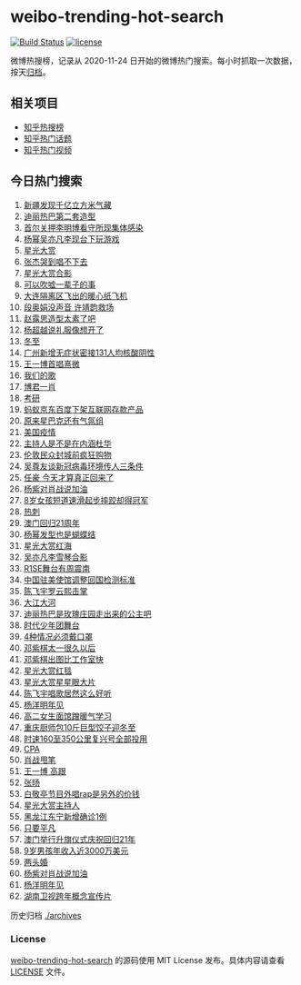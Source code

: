 # weibo-trending-hot-search

[![Build Status](https://github.com/justjavac/weibo-trending-hot-search/workflows/ci/badge.svg?branch=master)](https://github.com/justjavac/weibo-trending-hot-search/actions)
[![license](https://img.shields.io/github/license/justjavac/weibo-trending-hot-search)](https://github.com/justjavac/weibo-trending-hot-search/blob/master/LICENSE)

微博热搜榜，记录从 2020-11-24 日开始的微博热门搜索。每小时抓取一次数据，按天[归档](./archives)。

## 相关项目

- [知乎热搜榜](https://github.com/justjavac/zhihu-trending-top-search)
- [知乎热门话题](https://github.com/justjavac/zhihu-trending-hot-questions)
- [知乎热门视频](https://github.com/justjavac/zhihu-trending-hot-video)

## 今日热门搜索

<!-- BEGIN -->
<!-- 最后更新时间 Mon Dec 21 2020 03:15:52 GMT+0800 (CST) -->
1. [新疆发现千亿立方米气藏](https://s.weibo.com//weibo?q=%23%E6%96%B0%E7%96%86%E5%8F%91%E7%8E%B0%E5%8D%83%E4%BA%BF%E7%AB%8B%E6%96%B9%E7%B1%B3%E6%B0%94%E8%97%8F%23&Refer=new_time)
1. [迪丽热巴第二套造型](https://s.weibo.com//weibo?q=%23%E8%BF%AA%E4%B8%BD%E7%83%AD%E5%B7%B4%E7%AC%AC%E4%BA%8C%E5%A5%97%E9%80%A0%E5%9E%8B%23&Refer=top)
1. [首尔关押李明博看守所现集体感染](https://s.weibo.com//weibo?q=%23%E9%A6%96%E5%B0%94%E5%85%B3%E6%8A%BC%E6%9D%8E%E6%98%8E%E5%8D%9A%E7%9C%8B%E5%AE%88%E6%89%80%E7%8E%B0%E9%9B%86%E4%BD%93%E6%84%9F%E6%9F%93%23&Refer=top)
1. [杨幂吴亦凡李现台下玩游戏](https://s.weibo.com//weibo?q=%23%E6%9D%A8%E5%B9%82%E5%90%B4%E4%BA%A6%E5%87%A1%E6%9D%8E%E7%8E%B0%E5%8F%B0%E4%B8%8B%E7%8E%A9%E6%B8%B8%E6%88%8F%23&Refer=top)
1. [星光大赏](https://s.weibo.com//weibo?q=%E6%98%9F%E5%85%89%E5%A4%A7%E8%B5%8F&Refer=top)
1. [张杰哭到唱不下去](https://s.weibo.com//weibo?q=%23%E5%BC%A0%E6%9D%B0%E5%93%AD%E5%88%B0%E5%94%B1%E4%B8%8D%E4%B8%8B%E5%8E%BB%23&Refer=top)
1. [星光大赏合影](https://s.weibo.com//weibo?q=%23%E6%98%9F%E5%85%89%E5%A4%A7%E8%B5%8F%E5%90%88%E5%BD%B1%23&Refer=top)
1. [可以吹嘘一辈子的事](https://s.weibo.com//weibo?q=%23%E5%8F%AF%E4%BB%A5%E5%90%B9%E5%98%98%E4%B8%80%E8%BE%88%E5%AD%90%E7%9A%84%E4%BA%8B%23&Refer=top)
1. [大连隔离区飞出的暖心纸飞机](https://s.weibo.com//weibo?q=%23%E5%A4%A7%E8%BF%9E%E9%9A%94%E7%A6%BB%E5%8C%BA%E9%A3%9E%E5%87%BA%E7%9A%84%E6%9A%96%E5%BF%83%E7%BA%B8%E9%A3%9E%E6%9C%BA%23&Refer=top)
1. [段奥娟没声音 许靖韵救场](https://s.weibo.com//weibo?q=%E6%AE%B5%E5%A5%A5%E5%A8%9F%E6%B2%A1%E5%A3%B0%E9%9F%B3%20%E8%AE%B8%E9%9D%96%E9%9F%B5%E6%95%91%E5%9C%BA&Refer=top)
1. [赵露思造型太素了吧](https://s.weibo.com//weibo?q=%23%E8%B5%B5%E9%9C%B2%E6%80%9D%E9%80%A0%E5%9E%8B%E5%A4%AA%E7%B4%A0%E4%BA%86%E5%90%A7%23&Refer=top)
1. [杨超越说礼服像想开了](https://s.weibo.com//weibo?q=%23%E6%9D%A8%E8%B6%85%E8%B6%8A%E8%AF%B4%E7%A4%BC%E6%9C%8D%E5%83%8F%E6%83%B3%E5%BC%80%E4%BA%86%23&Refer=top)
1. [冬至](https://s.weibo.com//weibo?q=%E5%86%AC%E8%87%B3&Refer=top)
1. [广州新增无症状密接131人均核酸阴性](https://s.weibo.com//weibo?q=%23%E5%B9%BF%E5%B7%9E%E6%96%B0%E5%A2%9E%E6%97%A0%E7%97%87%E7%8A%B6%E5%AF%86%E6%8E%A5131%E4%BA%BA%E5%9D%87%E6%A0%B8%E9%85%B8%E9%98%B4%E6%80%A7%23&Refer=top)
1. [王一博首唱熹微](https://s.weibo.com//weibo?q=%23%E7%8E%8B%E4%B8%80%E5%8D%9A%E9%A6%96%E5%94%B1%E7%86%B9%E5%BE%AE%23&Refer=top)
1. [我们的歌](https://s.weibo.com//weibo?q=%E6%88%91%E4%BB%AC%E7%9A%84%E6%AD%8C&Refer=top)
1. [博君一肖](https://s.weibo.com//weibo?q=%E5%8D%9A%E5%90%9B%E4%B8%80%E8%82%96&Refer=top)
1. [考研](https://s.weibo.com//weibo?q=%E8%80%83%E7%A0%94&Refer=top)
1. [蚂蚁京东百度下架互联网存款产品](https://s.weibo.com//weibo?q=%23%E8%9A%82%E8%9A%81%E4%BA%AC%E4%B8%9C%E7%99%BE%E5%BA%A6%E4%B8%8B%E6%9E%B6%E4%BA%92%E8%81%94%E7%BD%91%E5%AD%98%E6%AC%BE%E4%BA%A7%E5%93%81%23&Refer=top)
1. [原来星巴克还有气氛组](https://s.weibo.com//weibo?q=%23%E5%8E%9F%E6%9D%A5%E6%98%9F%E5%B7%B4%E5%85%8B%E8%BF%98%E6%9C%89%E6%B0%94%E6%B0%9B%E7%BB%84%23&Refer=top)
1. [美国疫情](https://s.weibo.com//weibo?q=%E7%BE%8E%E5%9B%BD%E7%96%AB%E6%83%85&Refer=top)
1. [主持人是不是在内涵杜华](https://s.weibo.com//weibo?q=%23%E4%B8%BB%E6%8C%81%E4%BA%BA%E6%98%AF%E4%B8%8D%E6%98%AF%E5%9C%A8%E5%86%85%E6%B6%B5%E6%9D%9C%E5%8D%8E%23&Refer=top)
1. [伦敦民众封城前疯狂购物](https://s.weibo.com//weibo?q=%E4%BC%A6%E6%95%A6%E6%B0%91%E4%BC%97%E5%B0%81%E5%9F%8E%E5%89%8D%E7%96%AF%E7%8B%82%E8%B4%AD%E7%89%A9&Refer=top)
1. [吴尊友谈新冠病毒环境传人三条件](https://s.weibo.com//weibo?q=%23%E5%90%B4%E5%B0%8A%E5%8F%8B%E8%B0%88%E6%96%B0%E5%86%A0%E7%97%85%E6%AF%92%E7%8E%AF%E5%A2%83%E4%BC%A0%E4%BA%BA%E4%B8%89%E6%9D%A1%E4%BB%B6%23&Refer=top)
1. [任豪 今天才算真正回来了](https://s.weibo.com//weibo?q=%E4%BB%BB%E8%B1%AA%20%E4%BB%8A%E5%A4%A9%E6%89%8D%E7%AE%97%E7%9C%9F%E6%AD%A3%E5%9B%9E%E6%9D%A5%E4%BA%86&Refer=top)
1. [杨紫对肖战说加油](https://s.weibo.com//weibo?q=%23%E6%9D%A8%E7%B4%AB%E5%AF%B9%E8%82%96%E6%88%98%E8%AF%B4%E5%8A%A0%E6%B2%B9%23&Refer=top)
1. [8岁女孩短道速滑起步摔跤却得冠军](https://s.weibo.com//weibo?q=%238%E5%B2%81%E5%A5%B3%E5%AD%A9%E7%9F%AD%E9%81%93%E9%80%9F%E6%BB%91%E8%B5%B7%E6%AD%A5%E6%91%94%E8%B7%A4%E5%8D%B4%E5%BE%97%E5%86%A0%E5%86%9B%23&Refer=top)
1. [热刺](https://s.weibo.com//weibo?q=%E7%83%AD%E5%88%BA&Refer=top)
1. [澳门回归21周年](https://s.weibo.com//weibo?q=%23%E6%BE%B3%E9%97%A8%E5%9B%9E%E5%BD%9221%E5%91%A8%E5%B9%B4%23&Refer=top)
1. [杨幂发型也是蝴蝶结](https://s.weibo.com//weibo?q=%23%E6%9D%A8%E5%B9%82%E5%8F%91%E5%9E%8B%E4%B9%9F%E6%98%AF%E8%9D%B4%E8%9D%B6%E7%BB%93%23&Refer=top)
1. [星光大赏红海](https://s.weibo.com//weibo?q=%23%E6%98%9F%E5%85%89%E5%A4%A7%E8%B5%8F%E7%BA%A2%E6%B5%B7%23&Refer=top)
1. [吴亦凡李雪琴合影](https://s.weibo.com//weibo?q=%23%E5%90%B4%E4%BA%A6%E5%87%A1%E6%9D%8E%E9%9B%AA%E7%90%B4%E5%90%88%E5%BD%B1%23&Refer=top)
1. [R1SE舞台有周震南](https://s.weibo.com//weibo?q=%23R1SE%E8%88%9E%E5%8F%B0%E6%9C%89%E5%91%A8%E9%9C%87%E5%8D%97%23&Refer=top)
1. [中国驻美使馆调整回国检测标准](https://s.weibo.com//weibo?q=%23%E4%B8%AD%E5%9B%BD%E9%A9%BB%E7%BE%8E%E4%BD%BF%E9%A6%86%E8%B0%83%E6%95%B4%E5%9B%9E%E5%9B%BD%E6%A3%80%E6%B5%8B%E6%A0%87%E5%87%86%23&Refer=top)
1. [陈飞宇罗云熙击掌](https://s.weibo.com//weibo?q=%E9%99%88%E9%A3%9E%E5%AE%87%E7%BD%97%E4%BA%91%E7%86%99%E5%87%BB%E6%8E%8C&Refer=top)
1. [大江大河](https://s.weibo.com//weibo?q=%E5%A4%A7%E6%B1%9F%E5%A4%A7%E6%B2%B3&Refer=top)
1. [迪丽热巴是玫瑰庄园走出来的公主吧](https://s.weibo.com//weibo?q=%23%E8%BF%AA%E4%B8%BD%E7%83%AD%E5%B7%B4%E6%98%AF%E7%8E%AB%E7%91%B0%E5%BA%84%E5%9B%AD%E8%B5%B0%E5%87%BA%E6%9D%A5%E7%9A%84%E5%85%AC%E4%B8%BB%E5%90%A7%23&Refer=top)
1. [时代少年团舞台](https://s.weibo.com//weibo?q=%23%E6%97%B6%E4%BB%A3%E5%B0%91%E5%B9%B4%E5%9B%A2%E8%88%9E%E5%8F%B0%23&Refer=top)
1. [4种情况必须戴口罩](https://s.weibo.com//weibo?q=%234%E7%A7%8D%E6%83%85%E5%86%B5%E5%BF%85%E9%A1%BB%E6%88%B4%E5%8F%A3%E7%BD%A9%23&Refer=top)
1. [邓紫棋太一很久以后](https://s.weibo.com//weibo?q=%23%E9%82%93%E7%B4%AB%E6%A3%8B%E5%A4%AA%E4%B8%80%E5%BE%88%E4%B9%85%E4%BB%A5%E5%90%8E%23&Refer=top)
1. [邓紫棋出图比工作室快](https://s.weibo.com//weibo?q=%23%E9%82%93%E7%B4%AB%E6%A3%8B%E5%87%BA%E5%9B%BE%E6%AF%94%E5%B7%A5%E4%BD%9C%E5%AE%A4%E5%BF%AB%23&Refer=top)
1. [星光大赏红毯](https://s.weibo.com//weibo?q=%23%E6%98%9F%E5%85%89%E5%A4%A7%E8%B5%8F%E7%BA%A2%E6%AF%AF%23&Refer=top)
1. [星光大赏星星眼大片](https://s.weibo.com//weibo?q=%23%E6%98%9F%E5%85%89%E5%A4%A7%E8%B5%8F%E6%98%9F%E6%98%9F%E7%9C%BC%E5%A4%A7%E7%89%87%23&Refer=top)
1. [陈飞宇唱歌居然这么好听](https://s.weibo.com//weibo?q=%23%E9%99%88%E9%A3%9E%E5%AE%87%E5%94%B1%E6%AD%8C%E5%B1%85%E7%84%B6%E8%BF%99%E4%B9%88%E5%A5%BD%E5%90%AC%23&Refer=top)
1. [杨洋明年见](https://s.weibo.com//weibo?q=%23%E6%9D%A8%E6%B4%8B%E6%98%8E%E5%B9%B4%E8%A7%81%23&Refer=top)
1. [高二女生面馆蹭暖气学习](https://s.weibo.com//weibo?q=%23%E9%AB%98%E4%BA%8C%E5%A5%B3%E7%94%9F%E9%9D%A2%E9%A6%86%E8%B9%AD%E6%9A%96%E6%B0%94%E5%AD%A6%E4%B9%A0%23&Refer=top)
1. [重庆厨师包10斤巨型饺子迎冬至](https://s.weibo.com//weibo?q=%E9%87%8D%E5%BA%86%E5%8E%A8%E5%B8%88%E5%8C%8510%E6%96%A4%E5%B7%A8%E5%9E%8B%E9%A5%BA%E5%AD%90%E8%BF%8E%E5%86%AC%E8%87%B3&Refer=top)
1. [时速160至350公里复兴号全部投用](https://s.weibo.com//weibo?q=%23%E6%97%B6%E9%80%9F160%E8%87%B3350%E5%85%AC%E9%87%8C%E5%A4%8D%E5%85%B4%E5%8F%B7%E5%85%A8%E9%83%A8%E6%8A%95%E7%94%A8%23&Refer=top)
1. [CPA](https://s.weibo.com//weibo?q=CPA&Refer=top)
1. [肖战甩笔](https://s.weibo.com//weibo?q=%23%E8%82%96%E6%88%98%E7%94%A9%E7%AC%94%23&Refer=top)
1. [王一博 高跟](https://s.weibo.com//weibo?q=%E7%8E%8B%E4%B8%80%E5%8D%9A%20%E9%AB%98%E8%B7%9F&Refer=top)
1. [张旸](https://s.weibo.com//weibo?q=%E5%BC%A0%E6%97%B8&Refer=top)
1. [白敬亭节目外唱rap是另外的价钱](https://s.weibo.com//weibo?q=%23%E7%99%BD%E6%95%AC%E4%BA%AD%E8%8A%82%E7%9B%AE%E5%A4%96%E5%94%B1rap%E6%98%AF%E5%8F%A6%E5%A4%96%E7%9A%84%E4%BB%B7%E9%92%B1%23&Refer=top)
1. [星光大赏主持人](https://s.weibo.com//weibo?q=%E6%98%9F%E5%85%89%E5%A4%A7%E8%B5%8F%E4%B8%BB%E6%8C%81%E4%BA%BA&Refer=top)
1. [黑龙江东宁新增确诊1例](https://s.weibo.com//weibo?q=%23%E9%BB%91%E9%BE%99%E6%B1%9F%E4%B8%9C%E5%AE%81%E6%96%B0%E5%A2%9E%E7%A1%AE%E8%AF%8A1%E4%BE%8B%23&Refer=top)
1. [只要平凡](https://s.weibo.com//weibo?q=%E5%8F%AA%E8%A6%81%E5%B9%B3%E5%87%A1&Refer=top)
1. [澳门举行升旗仪式庆祝回归21年](https://s.weibo.com//weibo?q=%23%E6%BE%B3%E9%97%A8%E4%B8%BE%E8%A1%8C%E5%8D%87%E6%97%97%E4%BB%AA%E5%BC%8F%E5%BA%86%E7%A5%9D%E5%9B%9E%E5%BD%9221%E5%B9%B4%23&Refer=new_time)
1. [9岁男孩年收入近3000万美元](https://s.weibo.com//weibo?q=%239%E5%B2%81%E7%94%B7%E5%AD%A9%E5%B9%B4%E6%94%B6%E5%85%A5%E8%BF%913000%E4%B8%87%E7%BE%8E%E5%85%83%23&Refer=top)
1. [两头婚](https://s.weibo.com//weibo?q=%23%E4%B8%A4%E5%A4%B4%E5%A9%9A%23&Refer=top)
1. [杨紫对肖战说加油](https://s.weibo.com//weibo?q=%E6%9D%A8%E7%B4%AB%E5%AF%B9%E8%82%96%E6%88%98%E8%AF%B4%E5%8A%A0%E6%B2%B9&Refer=top)
1. [杨洋明年见](https://s.weibo.com//weibo?q=%E6%9D%A8%E6%B4%8B%E6%98%8E%E5%B9%B4%E8%A7%81&Refer=top)
1. [湖南卫视跨年概念宣传片](https://s.weibo.com//weibo?q=%23%E6%B9%96%E5%8D%97%E5%8D%AB%E8%A7%86%E8%B7%A8%E5%B9%B4%E6%A6%82%E5%BF%B5%E5%AE%A3%E4%BC%A0%E7%89%87%23&Refer=top)
<!-- END -->

历史归档 [./archives](./archives)

### License

[weibo-trending-hot-search](https://github.com/justjavac/weibo-trending-hot-search) 的源码使用 MIT License 发布。具体内容请查看 [LICENSE](./LICENSE) 文件。
